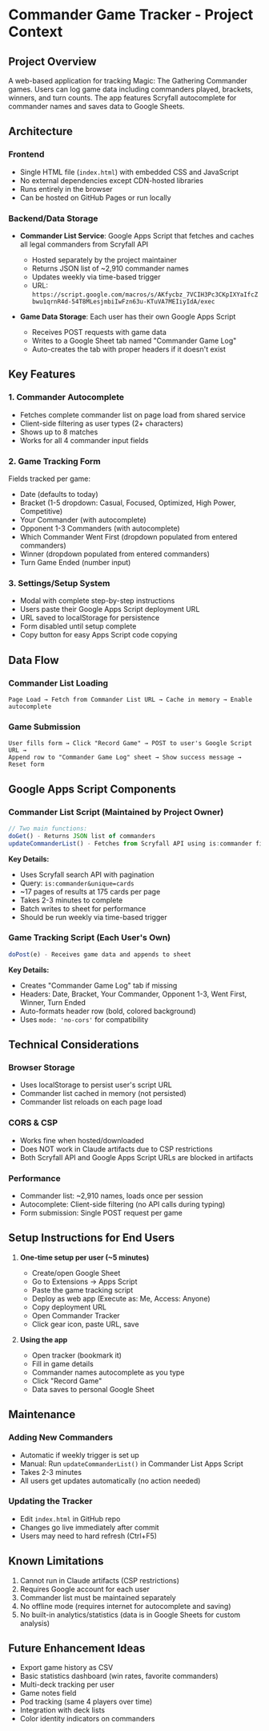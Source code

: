 # Commander Game Tracker - Project Context

## Project Overview
A web-based application for tracking Magic: The Gathering Commander games. Users can log game data including commanders played, brackets, winners, and turn counts. The app features Scryfall autocomplete for commander names and saves data to Google Sheets.

## Architecture

### Frontend
- Single HTML file (`index.html`) with embedded CSS and JavaScript
- No external dependencies except CDN-hosted libraries
- Runs entirely in the browser
- Can be hosted on GitHub Pages or run locally

### Backend/Data Storage
- **Commander List Service**: Google Apps Script that fetches and caches all legal commanders from Scryfall API
  - Hosted separately by the project maintainer
  - Returns JSON list of ~2,910 commander names
  - Updates weekly via time-based trigger
  - URL: `https://script.google.com/macros/s/AKfycbz_7VCIH3Pc3CKpIXYaIfcZbwu1qrnR4d-54T8MLesjmbiIwFzn63u-KTuVA7MEIiyIdA/exec`

- **Game Data Storage**: Each user has their own Google Apps Script
  - Receives POST requests with game data
  - Writes to a Google Sheet tab named "Commander Game Log"
  - Auto-creates the tab with proper headers if it doesn't exist

## Key Features

### 1. Commander Autocomplete
- Fetches complete commander list on page load from shared service
- Client-side filtering as user types (2+ characters)
- Shows up to 8 matches
- Works for all 4 commander input fields

### 2. Game Tracking Form
Fields tracked per game:
- Date (defaults to today)
- Bracket (1-5 dropdown: Casual, Focused, Optimized, High Power, Competitive)
- Your Commander (with autocomplete)
- Opponent 1-3 Commanders (with autocomplete)
- Which Commander Went First (dropdown populated from entered commanders)
- Winner (dropdown populated from entered commanders)
- Turn Game Ended (number input)

### 3. Settings/Setup System
- Modal with complete step-by-step instructions
- Users paste their Google Apps Script deployment URL
- URL saved to localStorage for persistence
- Form disabled until setup complete
- Copy button for easy Apps Script code copying

## Data Flow

### Commander List Loading
```
Page Load → Fetch from Commander List URL → Cache in memory → Enable autocomplete
```

### Game Submission
```
User fills form → Click "Record Game" → POST to user's Google Script URL → 
Append row to "Commander Game Log" sheet → Show success message → Reset form
```

## Google Apps Script Components

### Commander List Script (Maintained by Project Owner)
```javascript
// Two main functions:
doGet() - Returns JSON list of commanders
updateCommanderList() - Fetches from Scryfall API using is:commander filter
```

**Key Details:**
- Uses Scryfall search API with pagination
- Query: `is:commander&unique=cards`
- ~17 pages of results at 175 cards per page
- Takes 2-3 minutes to complete
- Batch writes to sheet for performance
- Should be run weekly via time-based trigger

### Game Tracking Script (Each User's Own)
```javascript
doPost(e) - Receives game data and appends to sheet
```

**Key Details:**
- Creates "Commander Game Log" tab if missing
- Headers: Date, Bracket, Your Commander, Opponent 1-3, Went First, Winner, Turn Ended
- Auto-formats header row (bold, colored background)
- Uses `mode: 'no-cors'` for compatibility

## Technical Considerations

### Browser Storage
- Uses localStorage to persist user's script URL
- Commander list cached in memory (not persisted)
- Commander list reloads on each page load

### CORS & CSP
- Works fine when hosted/downloaded
- Does NOT work in Claude artifacts due to CSP restrictions
- Both Scryfall API and Google Apps Script URLs are blocked in artifacts

### Performance
- Commander list: ~2,910 names, loads once per session
- Autocomplete: Client-side filtering (no API calls during typing)
- Form submission: Single POST request per game

## Setup Instructions for End Users

1. **One-time setup per user (~5 minutes)**
   - Create/open Google Sheet
   - Go to Extensions → Apps Script
   - Paste the game tracking script
   - Deploy as web app (Execute as: Me, Access: Anyone)
   - Copy deployment URL
   - Open Commander Tracker
   - Click gear icon, paste URL, save

2. **Using the app**
   - Open tracker (bookmark it)
   - Fill in game details
   - Commander names autocomplete as you type
   - Click "Record Game"
   - Data saves to personal Google Sheet

## Maintenance

### Adding New Commanders
- Automatic if weekly trigger is set up
- Manual: Run `updateCommanderList()` in Commander List Apps Script
- Takes 2-3 minutes
- All users get updates automatically (no action needed)

### Updating the Tracker
- Edit `index.html` in GitHub repo
- Changes go live immediately after commit
- Users may need to hard refresh (Ctrl+F5)

## Known Limitations
1. Cannot run in Claude artifacts (CSP restrictions)
2. Requires Google account for each user
3. Commander list must be maintained separately
4. No offline mode (requires internet for autocomplete and saving)
5. No built-in analytics/statistics (data is in Google Sheets for custom analysis)

## Future Enhancement Ideas
- Export game history as CSV
- Basic statistics dashboard (win rates, favorite commanders)
- Multi-deck tracking per user
- Game notes field
- Pod tracking (same 4 players over time)
- Integration with deck lists
- Color identity indicators on commanders